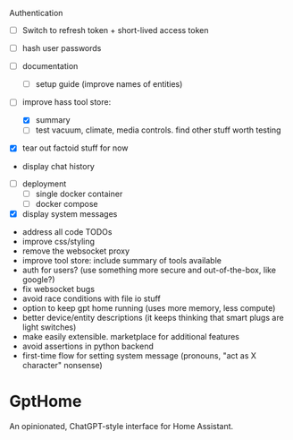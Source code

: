 Authentication

-   [ ] Switch to refresh token + short-lived access token
-   [ ] hash user passwords

-   [ ] documentation
    -   [ ] setup guide (improve names of entities)
-   [ ] improve hass tool store:
    -   [x] summary
    -   [ ] test vacuum, climate, media controls. find other stuff worth testing
-   [x] tear out factoid stuff for now
-   display chat history
-   [ ] deployment
    -   [ ] single docker container
    -   [ ] docker compose
-   [x] display system messages

-   address all code TODOs
-   improve css/styling
-   remove the websocket proxy
-   improve tool store: include summary of tools available
-   auth for users? (use something more secure and out-of-the-box, like google?)
-   fix websocket bugs
-   avoid race conditions with file io stuff
-   option to keep gpt home running (uses more memory, less compute)
-   better device/entity descriptions (it keeps thinking that smart plugs are light
    switches)
-   make easily extensible. marketplace for additional features
-   avoid assertions in python backend
-   first-time flow for setting system message (pronouns, "act as X character" nonsense)

# GptHome

An opinionated, ChatGPT-style interface for Home Assistant.
